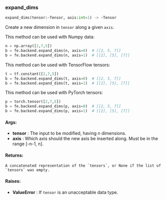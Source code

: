 

### expand_dims
```python
expand_dims(tensor:~Tensor, axis:int=1) -> ~Tensor
```
Create a new dimension in `tensor` along a given `axis`.

This method can be used with Numpy data:
```python
n = np.array([2,7,5])
b = fe.backend.expand_dims(n, axis=0)  # [[2, 5, 7]]
b = fe.backend.expand_dims(n, axis=1)  # [[2], [5], [7]]
```

This method can be used with TensorFlow tensors:
```python
t = tf.constant([2,7,5])
b = fe.backend.expand_dims(t, axis=0)  # [[2, 5, 7]]
b = fe.backend.expand_dims(t, axis=1)  # [[2], [5], [7]]
```

This method can be used with PyTorch tensors:
```python
p = torch.tensor([2,7,5])
b = fe.backend.expand_dims(p, axis=0)  # [[2, 5, 7]]
b = fe.backend.expand_dims(p, axis=1)  # [[2], [5], [7]]
```



#### Args:

* **tensor** :  The input to be modified, having n dimensions.
* **axis** :  Which axis should the new axis be inserted along. Must be in the range [-n-1, n].

#### Returns:
    A concatenated representation of the `tensors`, or None if the list of `tensors` was empty.

#### Raises:

* **ValueError** :  If `tensor` is an unacceptable data type.